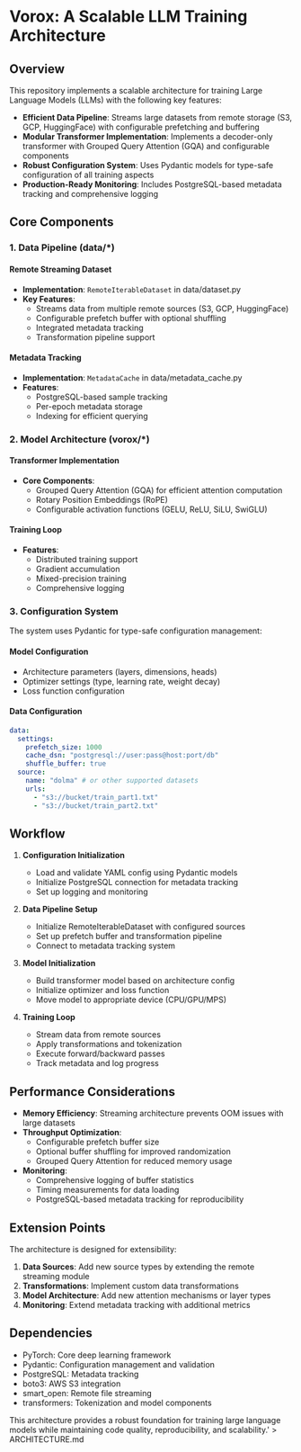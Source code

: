 # Vorox: A Scalable LLM Training Architecture

## Overview

This repository implements a scalable architecture for training Large Language Models (LLMs) with the following key features:

- **Efficient Data Pipeline**: Streams large datasets from remote storage (S3, GCP, HuggingFace) with configurable prefetching and buffering
- **Modular Transformer Implementation**: Implements a decoder-only transformer with Grouped Query Attention (GQA) and configurable components
- **Robust Configuration System**: Uses Pydantic models for type-safe configuration of all training aspects
- **Production-Ready Monitoring**: Includes PostgreSQL-based metadata tracking and comprehensive logging

## Core Components

### 1. Data Pipeline (data/*)

#### Remote Streaming Dataset
- **Implementation**: `RemoteIterableDataset` in data/dataset.py
- **Key Features**:
  - Streams data from multiple remote sources (S3, GCP, HuggingFace)
  - Configurable prefetch buffer with optional shuffling
  - Integrated metadata tracking
  - Transformation pipeline support

#### Metadata Tracking
- **Implementation**: `MetadataCache` in data/metadata_cache.py
- **Features**:
  - PostgreSQL-based sample tracking
  - Per-epoch metadata storage
  - Indexing for efficient querying

### 2. Model Architecture (vorox/*)

#### Transformer Implementation
- **Core Components**:
  - Grouped Query Attention (GQA) for efficient attention computation
  - Rotary Position Embeddings (RoPE)
  - Configurable activation functions (GELU, ReLU, SiLU, SwiGLU)

#### Training Loop
- **Features**:
  - Distributed training support
  - Gradient accumulation
  - Mixed-precision training
  - Comprehensive logging

### 3. Configuration System

The system uses Pydantic for type-safe configuration management:

#### Model Configuration
- Architecture parameters (layers, dimensions, heads)
- Optimizer settings (type, learning rate, weight decay)
- Loss function configuration

#### Data Configuration
```yaml
data:
  settings:
    prefetch_size: 1000
    cache_dsn: "postgresql://user:pass@host:port/db"
    shuffle_buffer: true
  source:
    name: "dolma" # or other supported datasets
    urls:
      - "s3://bucket/train_part1.txt"
      - "s3://bucket/train_part2.txt"
```

## Workflow

1. **Configuration Initialization**
   - Load and validate YAML config using Pydantic models
   - Initialize PostgreSQL connection for metadata tracking
   - Set up logging and monitoring

2. **Data Pipeline Setup**
   - Initialize RemoteIterableDataset with configured sources
   - Set up prefetch buffer and transformation pipeline
   - Connect to metadata tracking system

3. **Model Initialization**
   - Build transformer model based on architecture config
   - Initialize optimizer and loss function
   - Move model to appropriate device (CPU/GPU/MPS)

4. **Training Loop**
   - Stream data from remote sources
   - Apply transformations and tokenization
   - Execute forward/backward passes
   - Track metadata and log progress

## Performance Considerations

- **Memory Efficiency**: Streaming architecture prevents OOM issues with large datasets
- **Throughput Optimization**: 
  - Configurable prefetch buffer size
  - Optional buffer shuffling for improved randomization
  - Grouped Query Attention for reduced memory usage
- **Monitoring**: 
  - Comprehensive logging of buffer statistics
  - Timing measurements for data loading
  - PostgreSQL-based metadata tracking for reproducibility

## Extension Points

The architecture is designed for extensibility:

1. **Data Sources**: Add new source types by extending the remote streaming module
2. **Transformations**: Implement custom data transformations
3. **Model Architecture**: Add new attention mechanisms or layer types
4. **Monitoring**: Extend metadata tracking with additional metrics

## Dependencies

- PyTorch: Core deep learning framework
- Pydantic: Configuration management and validation
- PostgreSQL: Metadata tracking
- boto3: AWS S3 integration
- smart_open: Remote file streaming
- transformers: Tokenization and model components

This architecture provides a robust foundation for training large language models while maintaining code quality, reproducibility, and scalability.' > ARCHITECTURE.md